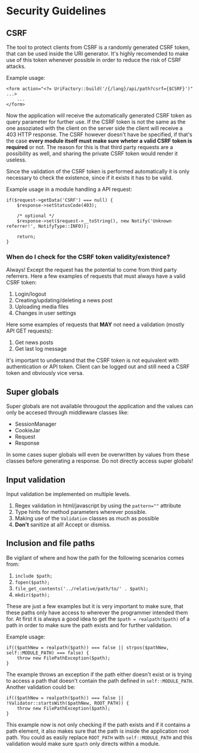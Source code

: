 # Security Guidelines

## CSRF

The tool to protect clients from CSRF is a randomly generated CSRF token,
that can be used inside the URI generator. It's highly recomended to make 
use of this token whenever possible in order to reduce the risk of CSRF 
attacks.

Example usage:

```
<form action="<?= UriFactory::build('/{/lang}/api/path?csrf={$CSRF}')" ...>
    ...
</form>
```

Now the application will receive the automatically generated CSRF token as 
query parameter for further use. If the CSRF token is not the same as the one 
assoziated with the client on the server side the client will receive a 403 
HTTP response. The CSRF however doesn't have be specified, if that's the case 
**every module itself must make sure wheter a valid CSRF token is required** 
or not. The reason for this is that third party requests are a possibility as 
well, and sharing the private CSRF token would render it useless.

Since the validation of the CSRF token is performed automatically it is only 
necessary to check the existence, since if it exists it has to be valid.

Example usage in a module handling a API request:

```
if($request->getData('CSRF') === null) {
    $response->setStatusCode(403);
        
    /* optional */
    $response->set($request->__toString(), new Notify('Unknown referrer!', NotifyType::INFO));
    
    return;
}
```

### When do I check for the CSRF token validity/existence?

Always! Except the request has the potential to come from third party 
referrers. Here a few examples of requests that must always have a valid CSRF 
token:

1. Login/logout
2. Creating/updating/deleting a news post
3. Uploading media files
4. Changes in user settings

Here some examples of requests that **MAY** not need a validation (mostly API 
GET requests):

1. Get news posts
2. Get last log message

It's important to understand that the CSRF token is not equivalent with 
authentication or API token. Client can be logged out and still need a 
CSRF token and obviously vice versa.

## Super globals

Super globals are not available througout the application and the values can 
only be accesed through middleware classes like:

* SessionManager
* CookieJar
* Request
* Response

In some cases super globals will even be overwritten by values from these 
classes before generating a response. Do not directly access super globals!

## Input validation

Input validation be implemented on multiple levels.

1. Regex validation in html/javascript by using the `pattern=""` attribute
2. Type hints for method parameters wherever possible.
3. Making use of the `Validation` classes as much as possible
4. **Don't** sanitize at all! Accept or dismiss.

## Inclusion and file paths

Be vigilant of where and how the path for the following scenarios comes from:

1. `include $path;`
2. `fopen($path);`
3. `file_get_contents('../relative/path/to/' . $path);`
4. `mkdir($path);`

These are just a few examples but it is very important to make sure, that 
these paths only have access to wherever the programmer intended them for. 
At first it is always a good idea to get the `$path = realpath($path)` of a 
path in order to make sure the path exists and for further validation.

Example usage:

```
if(($pathNew = realpath($path)) === false || strpos($pathNew, self::MODULE_PATH) === false) {
    throw new FilePathException($path);
}
```

The example throws an exception if the path either doesn't exist or is trying 
to access a path that doesn't contain the path defined in `self::MODULE_PATH`. 
Another validation could be:

```
if(($pathNew = realpath($path)) === false || !Validator::startsWith($pathNew, ROOT_PATH)) {
    throw new FilePathException($path);
}
```

This example now is not only checking if the path exists and if it contains a 
path element, it also makes sure that the path is inside the application root 
path. You could as easily replace `ROOT_PATH` with `self::MODULE_PATH` and this 
validation would make sure `$path` only directs within a module.
